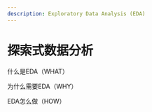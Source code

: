 ```yaml
---
description: Exploratory Data Analysis (EDA)
---
```


# 探索式数据分析

什么是EDA（WHAT）

为什么需要EDA（WHY）

EDA怎么做（HOW）

